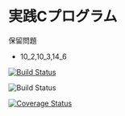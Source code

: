 実践Cプログラム
=

保留問題

 - 10_2,10_3,14_6

[![Build Status](https://travis-ci.org/lastcat/CRenshuu.svg?branch=master)](https://travis-ci.org/lastcat/CRenshuu)


![Build Status](https://circleci.com/gh/lastcat/CRenshuu.svg?style=shield&circle-token=bbba4cfd34bdf1982c6a79edbd925dded008e102)

[![Coverage Status](https://coveralls.io/repos/lastcat/CRenshuu/badge.svg?branch=master)](https://coveralls.io/r/lastcat/CRenshuu?branch=master)
